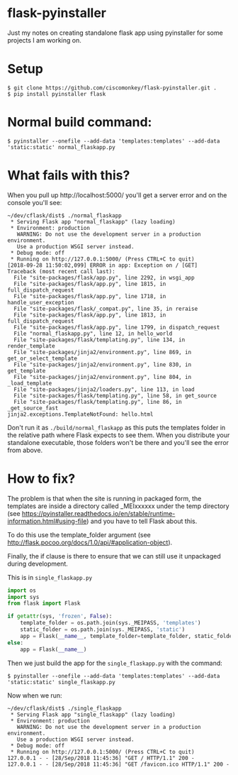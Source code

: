 # flask-pyinstaller

Just my notes on creating standalone flask app using pyinstaller for some projects I am working on.

# Setup

```shell
$ git clone https://github.com/ciscomonkey/flask-pyinstaller.git .
$ pip install pyinstaller flask
```

# Normal build command:

```shell
$ pyinstaller --onefile --add-data 'templates:templates' --add-data 'static:static' normal_flaskapp.py
```

# What fails with this?

When you pull up http://localhost:5000/ you'll get a server error and on the console you'll see:

```shell
~/dev/cflask/dist$ ./normal_flaskapp
 * Serving Flask app "normal_flaskapp" (lazy loading)
 * Environment: production
   WARNING: Do not use the development server in a production environment.
   Use a production WSGI server instead.
 * Debug mode: off
 * Running on http://127.0.0.1:5000/ (Press CTRL+C to quit)
[2018-09-28 11:50:02,099] ERROR in app: Exception on / [GET]
Traceback (most recent call last):
  File "site-packages/flask/app.py", line 2292, in wsgi_app
  File "site-packages/flask/app.py", line 1815, in full_dispatch_request
  File "site-packages/flask/app.py", line 1718, in handle_user_exception
  File "site-packages/flask/_compat.py", line 35, in reraise
  File "site-packages/flask/app.py", line 1813, in full_dispatch_request
  File "site-packages/flask/app.py", line 1799, in dispatch_request
  File "normal_flaskapp.py", line 12, in hello_world
  File "site-packages/flask/templating.py", line 134, in render_template
  File "site-packages/jinja2/environment.py", line 869, in get_or_select_template
  File "site-packages/jinja2/environment.py", line 830, in get_template
  File "site-packages/jinja2/environment.py", line 804, in _load_template
  File "site-packages/jinja2/loaders.py", line 113, in load
  File "site-packages/flask/templating.py", line 58, in get_source
  File "site-packages/flask/templating.py", line 86, in _get_source_fast
jinja2.exceptions.TemplateNotFound: hello.html
```
Don't run it as ```./build/normal_flaskapp``` as this puts the templates folder in the relative path where Flask expects to see them. When you distribute your standalone executable, those folders won't be there and you'll see the error from above.

# How to fix?

The problem is that when the site is running in packaged form, the templates are inside
a directory called _MEIxxxxxx under the temp directory (see https://pyinstaller.readthedocs.io/en/stable/runtime-information.html#using-file) and you have to tell Flask about this.

To do this use the template_folder argument (see http://flask.pocoo.org/docs/1.0/api/#application-object).

Finally, the if clause is there to ensure that we can still use it unpackaged during development.

This is in ```single_flaskapp.py```

```python
import os
import sys
from flask import Flask

if getattr(sys, 'frozen', False):
    template_folder = os.path.join(sys._MEIPASS, 'templates')
    static_folder = os.path.join(sys._MEIPASS, 'static')
    app = Flask(__name__, template_folder=template_folder, static_folder=static_folder)
else:
    app = Flask(__name__)
```

Then we just build the app for the ```single_flaskapp.py``` with the command:  
```shell
$ pyinstaller --onefile --add-data 'templates:templates' --add-data 'static:static' single_flaskapp.py
```


Now when we run:

```shell
~/dev/cflask/dist$ ./single_flaskapp
 * Serving Flask app "single_flaskapp" (lazy loading)
 * Environment: production
   WARNING: Do not use the development server in a production environment.
   Use a production WSGI server instead.
 * Debug mode: off
 * Running on http://127.0.0.1:5000/ (Press CTRL+C to quit)
127.0.0.1 - - [28/Sep/2018 11:45:36] "GET / HTTP/1.1" 200 -
127.0.0.1 - - [28/Sep/2018 11:45:36] "GET /favicon.ico HTTP/1.1" 200 -
```
